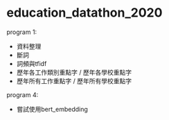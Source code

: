 # education_datathon_2020
program 1:
- 資料整理
- 斷詞
- 詞頻與tfidf
- 歷年各工作類別重點字 / 歷年各學校重點字
- 歷年所有工作重點字 / 歷年所有學校重點字

program 4:
- 嘗試使用bert_embedding
